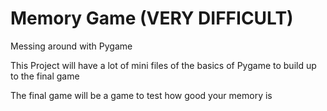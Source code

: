 # Memory Game (VERY DIFFICULT)
 
Messing around with Pygame 

This Project will have a lot of mini files of the basics of Pygame to build up to the final game

The final game will be a game to test how good your memory is 
